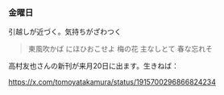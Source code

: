 ### 金曜日

引越しが近づく。気持ちがざわつく

> 東風吹かば にほひおこせよ 梅の花 主なしとて 春な忘れそ

高村友也さんの新刊が来月20日に出ます。生きねば：

https://x.com/tomoyatakamura/status/1915700296866824234